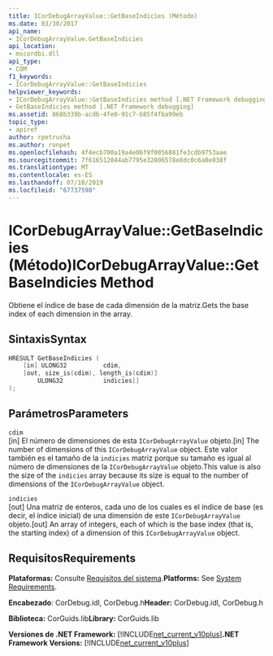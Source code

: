 ```yaml
---
title: ICorDebugArrayValue::GetBaseIndicies (Método)
ms.date: 03/30/2017
api_name:
- ICorDebugArrayValue.GetBaseIndicies
api_location:
- mscordbi.dll
api_type:
- COM
f1_keywords:
- ICorDebugArrayValue::GetBaseIndicies
helpviewer_keywords:
- ICorDebugArrayValue::GetBaseIndicies method [.NET Framework debugging]
- GetBaseIndicies method [.NET Framework debugging]
ms.assetid: 868b339b-acdb-4fe0-91c7-b85f4fba99eb
topic_type:
- apiref
author: rpetrusha
ms.author: ronpet
ms.openlocfilehash: 4f4ecb700a19a4e06f9f0056881fe3cdb9753aae
ms.sourcegitcommit: 7f616512044ab7795e32806578e8dc0c6a0e038f
ms.translationtype: MT
ms.contentlocale: es-ES
ms.lasthandoff: 07/10/2019
ms.locfileid: "67737598"
---
```

# <a name="icordebugarrayvaluegetbaseindicies-method"></a><span data-ttu-id="b5b26-102">ICorDebugArrayValue::GetBaseIndicies (Método)</span><span class="sxs-lookup"><span data-stu-id="b5b26-102">ICorDebugArrayValue::GetBaseIndicies Method</span></span>
<span data-ttu-id="b5b26-103">Obtiene el índice de base de cada dimensión de la matriz.</span><span class="sxs-lookup"><span data-stu-id="b5b26-103">Gets the base index of each dimension in the array.</span></span>  
  
## <a name="syntax"></a><span data-ttu-id="b5b26-104">Sintaxis</span><span class="sxs-lookup"><span data-stu-id="b5b26-104">Syntax</span></span>  
  
```cpp  
HRESULT GetBaseIndicies (  
    [in] ULONG32          cdim,  
    [out, size_is(cdim), length_is(cdim)]   
        ULONG32           indicies[]  
);  
```  
  
## <a name="parameters"></a><span data-ttu-id="b5b26-105">Parámetros</span><span class="sxs-lookup"><span data-stu-id="b5b26-105">Parameters</span></span>  
 `cdim`  
 <span data-ttu-id="b5b26-106">[in] El número de dimensiones de esta `ICorDebugArrayValue` objeto.</span><span class="sxs-lookup"><span data-stu-id="b5b26-106">[in] The number of dimensions of this `ICorDebugArrayValue` object.</span></span> <span data-ttu-id="b5b26-107">Este valor también es el tamaño de la `indicies` matriz porque su tamaño es igual al número de dimensiones de la `ICorDebugArrayValue` objeto.</span><span class="sxs-lookup"><span data-stu-id="b5b26-107">This value is also the size of the `indicies` array because its size is equal to the number of dimensions of the `ICorDebugArrayValue` object.</span></span>  
  
 `indicies`  
 <span data-ttu-id="b5b26-108">[out] Una matriz de enteros, cada uno de los cuales es el índice de base (es decir, el índice inicial) de una dimensión de este `ICorDebugArrayValue` objeto.</span><span class="sxs-lookup"><span data-stu-id="b5b26-108">[out] An array of integers, each of which is the base index (that is, the starting index) of a dimension of this `ICorDebugArrayValue` object.</span></span>  
  
## <a name="requirements"></a><span data-ttu-id="b5b26-109">Requisitos</span><span class="sxs-lookup"><span data-stu-id="b5b26-109">Requirements</span></span>  
 <span data-ttu-id="b5b26-110">**Plataformas:** Consulte [Requisitos del sistema](../../../../docs/framework/get-started/system-requirements.md).</span><span class="sxs-lookup"><span data-stu-id="b5b26-110">**Platforms:** See [System Requirements](../../../../docs/framework/get-started/system-requirements.md).</span></span>  
  
 <span data-ttu-id="b5b26-111">**Encabezado**: CorDebug.idl, CorDebug.h</span><span class="sxs-lookup"><span data-stu-id="b5b26-111">**Header:** CorDebug.idl, CorDebug.h</span></span>  
  
 <span data-ttu-id="b5b26-112">**Biblioteca:** CorGuids.lib</span><span class="sxs-lookup"><span data-stu-id="b5b26-112">**Library:** CorGuids.lib</span></span>  
  
 <span data-ttu-id="b5b26-113">**Versiones de .NET Framework:** [!INCLUDE[net_current_v10plus](../../../../includes/net-current-v10plus-md.md)]</span><span class="sxs-lookup"><span data-stu-id="b5b26-113">**.NET Framework Versions:** [!INCLUDE[net_current_v10plus](../../../../includes/net-current-v10plus-md.md)]</span></span>
